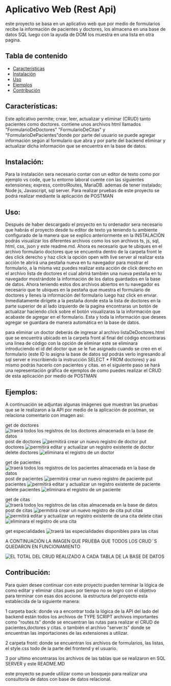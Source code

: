 # Aplicativo Web (Rest Api) 

este proyecto se basa en un aplicativo web que por medio de formularios recibe la información de pacientes y doctores, los almacena en una base de datos SQL luego con la ayuda de DOM los muestra en una lista en otra pagina.


## Tabla de contenido

- [Características](#caracter%C3%ADsticas)
- [Instalación](#instalaci%C3%B3n)
- [Uso](#uso)
- [Ejemplos](#ejemplos)
- [Contribución](#contribucion)


## Características:

Este aplicativo permite; crear, leer, actualizar y eliminar (CRUD) tanto pacientes como doctores.
contiene unos archivos html llamados "FormularioDeDoctores" "FormularioDeCitas" y "FormularioDePacientes"donde por parte del usuario se puede agregar información según al formulario que abra y por parte del backend eliminar y actualizar dicha información que se encuentra en la base de datos.


## Instalación:

Para la instalación sera necesario contar con un editor de texto como por ejemplo vs code, que tu entorno laboral cuente con las siguientes extensiones; express, controlRoutes, MariaDB. ademas de tener instalado; Node js, Javascript, sql server. Para realizar pruebas de este proyecto se podrá realizar mediante la aplicación de POSTMAN


## Uso:

Después de haber descargado el proyecto en tu ordenador sera necesario que habrás el proyecto desde tu editor de texto ya teniendo tu ambiente configurado de la manera que se explico anteriormente en la INSTALACIÓN podrás visualizar los diferentes archivos como los son archivos ts, js, sql, html, css, json y este readme.md.
Ahora es necesario que te ubiques en el archivo formulario doctores que se encuentra dentro de la carpeta front le des click derecho y haz click la opción open with live server al realizar esta acción te abrirá una pestaña nueva en tu navegador para mostrar el formulario, a la misma vez puedes realizar esta acción de click derecho en el archivo lista de doctores el cual abrirá también una nueva pestaña en tu navegador mostrándote la información de los datos guardados en la base de datos. Ahora teniendo estos dos archivos abiertos en tu navegador es necesario que te ubiques en la pestaña que muestra el formulario de doctores y llenes la información del formulario luego haz click en enviar. Inmediatamente dirígete a la pestaña donde esta la lista de doctores en la parte superior de al lado izquierdo de la pagina encontraras un botón de actualizar haciendo click sobre el botón visualizaras la la información que acabaste de agregar en el formulario. 
Esta y toda la información que desees agregar se guardara de manera automática en la base de datos.

para eliminar un doctor deberás de ingresar al archivo listaDeDoctores.html que se encuentra ubicado en la carpeta front al final del código encontraras una linea de código con la opción de eliminar este se eliminara introduciendo el id del doctor que se le fue asignado cuando se creo en el formulario (este ID lo asigna la base de datos sql podrás verlo ingresando al sql server e inscribiendo la instrucción SELECT * FROM doctores) y asi mismo podrás hacerlo con pacientes y citas. en el siguiente paso se hará una representación gráfica de ejemplos de como puedes realizar el CRUD de esta aplicación por medio de POSTMAN


## Ejemplos:


A continuación se adjuntas algunas imágenes que muestran las pruebas que se le realizaron a la API por medio de la aplicación de postman, se relaciona comentario con imagen asi:

get de doctores
![traerá todos los registros de los doctores almacenada en la base de datos](/getDoctores.png)
post de doctores
![permitirá crear un nuevo registro de doctor](/postDoctores.png)
put doctores
![permitirá editar y actualizar un registro existente de doctor](/putDoctores.png)
delete doctores
![eliminara el registro de un doctor](/deleteDoctores.png)

get de pacientes
![traerá todos los registros de los pacientes almacenada en la base de datos](/getPacientes.png)
post de pacientes
![permitirá crear un nuevo registro de paciente](/postPacientes.png)
put pacientes
![permitirá editar y actualizar un registro existente de paciente](/putPacientes.png)
delete pacientes
![eliminara el registro de un paciente](/deletePaciente.png)

get de citas
![traerá todos los registros de las citas almacenada en la base de datos](/getCitas.png)
post de citas
![permitirá crear un nuevo registro de cita](/postCitas.png)
put citas
![permitirá editar y actualizar un registro existente de una cita](/putCitas.png)
delete citas
![eliminara el registro de una cita](/deleteCitas.png)

get especialidades
![traerá las especialidades disponibles para las citas](/getEspecialidades.png)

A CONTINUACIÓN LA IMAGEN QUE PRUEBA QUE TODOS LOS CRUD¨S QUEDARON EN FUNCIONAMIENTO 

![EL TOTAL DEL CRUD REALIZADO A CADA TABLA DE LA BASE DE DATOS](/postman.png)


## Contribución:

Para quien desee continuar con este proyecto pueden terminar la lógica de como editar y eliminar citas pues por tiempo no se logro con el objetivo para terminar con esas dos accione. la estructura del proyecto esta establecida de la siguiente manera:

1 carpeta back: donde va a encontrar toda la lógica de la API del lado del backend están todos los archivos de TYPE SCRIPT archivos importantes como "routes.ts" donde se encuentran las rutas para realizar el CRUD de pacientes,doctores y citas. o también el archivo "server.ts" donde se encuentran las importaciones de las extensiones a utilizar.

2 carpeta front: donde se encuentran los archivos de formularios, las listas, el style.css todo de la parte del frontend y el usuario.

3 por ultimo encontraras los archivos de las tablas que se realizaron en SQL SERVER y este README.MD

este proyecto se puede utilizar como un bosquejo para realizar una consultoría de datos con base de datos relacional.





